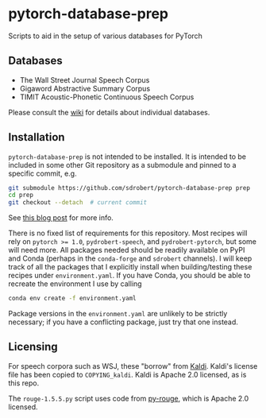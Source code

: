 # pytorch-database-prep

Scripts to aid in the setup of various databases for PyTorch

## Databases

- The Wall Street Journal Speech Corpus
- Gigaword Abstractive Summary Corpus
- TIMIT Acoustic-Phonetic Continuous Speech Corpus

Please consult the
[wiki](https://github.com/sdrobert/pytorch-database-prep/wiki) for details
about individual databases.

## Installation

`pytorch-database-prep` is not intended to be installed. It is intended to be
included in some other Git repository as a submodule and pinned to a specific
commit, e.g.

``` sh
git submodule https://github.com/sdrobert/pytorch-database-prep prep
cd prep
git checkout --detach  # current commit
```

See [this blog
post](https://twoguysarguing.wordpress.com/2010/11/14/tie-git-submodules-to-a-particular-commit-or-branch/)
for more info.

There is no fixed list of requirements for this repository. Most recipes will
rely on `pytorch >= 1.0`, `pydrobert-speech`, and `pydrobert-pytorch`, but some
will need more. All packages needed should be readily available on PyPI and
Conda (perhaps in the `conda-forge` and `sdrobert` channels). I will keep track
of all the packages that I explicitly install when building/testing these
recipes under `environment.yaml`. If you have Conda, you should be able to
recreate the environment I use by calling

``` sh
conda env create -f environment.yaml
```

Package versions in the `environment.yaml` are unlikely to be strictly
necessary; if you have a conflicting package, just try that one instead.

## Licensing

For speech corpora such as WSJ, these "borrow" from
[Kaldi](http://kaldi-asr.org/). Kaldi's license file has been copied to
``COPYING_kaldi``. Kaldi is Apache 2.0 licensed, as is this repo.

The `rouge-1.5.5.py` script uses code from
[py-rouge](https://github.com/Diego999/py-rouge), which is
Apache 2.0 licensed.
